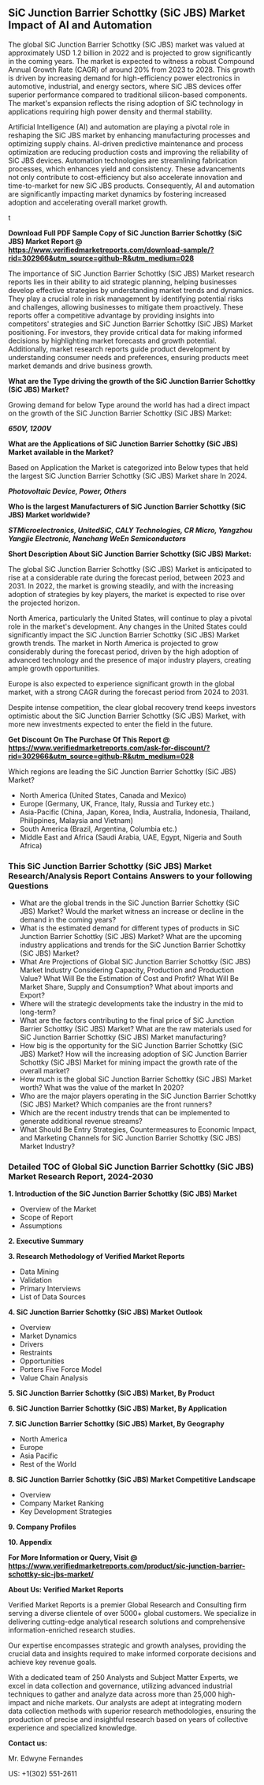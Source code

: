 <h2>SiC Junction Barrier Schottky (SiC JBS) Market Impact of AI and Automation</h2><p>The global SiC Junction Barrier Schottky (SiC JBS) market was valued at approximately USD 1.2 billion in 2022 and is projected to grow significantly in the coming years. The market is expected to witness a robust Compound Annual Growth Rate (CAGR) of around 20% from 2023 to 2028. This growth is driven by increasing demand for high-efficiency power electronics in automotive, industrial, and energy sectors, where SiC JBS devices offer superior performance compared to traditional silicon-based components. The market's expansion reflects the rising adoption of SiC technology in applications requiring high power density and thermal stability.</p><p>Artificial Intelligence (AI) and automation are playing a pivotal role in reshaping the SiC JBS market by enhancing manufacturing processes and optimizing supply chains. AI-driven predictive maintenance and process optimization are reducing production costs and improving the reliability of SiC JBS devices. Automation technologies are streamlining fabrication processes, which enhances yield and consistency. These advancements not only contribute to cost-efficiency but also accelerate innovation and time-to-market for new SiC JBS products. Consequently, AI and automation are significantly impacting market dynamics by fostering increased adoption and accelerating overall market growth.</p>t</p><p id="" class=""><strong>Download Full PDF Sample Copy of SiC Junction Barrier Schottky (SiC JBS) Market Report @ <a href="https://www.verifiedmarketreports.com/download-sample/?rid=302966&utm_source=github-R&utm_medium=028" target="_blank">https://www.verifiedmarketreports.com/download-sample/?rid=302966&utm_source=github-R&utm_medium=028</a></strong></p><p>The importance of&nbsp;SiC Junction Barrier Schottky (SiC JBS) Market research reports lies in their ability to aid strategic planning, helping businesses develop effective strategies by understanding market trends and dynamics. They play a crucial role in risk management by identifying potential risks and challenges, allowing businesses to mitigate them proactively. These reports offer a competitive advantage by providing insights into competitors' strategies and SiC Junction Barrier Schottky (SiC JBS) Market positioning. For investors, they provide critical data for making informed decisions by highlighting market forecasts and growth potential. Additionally, market research reports guide product development by understanding consumer needs and preferences, ensuring products meet market demands and drive business growth.</p><p><strong>What are the&nbsp;Type driving the growth of the SiC Junction Barrier Schottky (SiC JBS) Market?</strong></p><p id="" class="">Growing demand for below Type around the world has had a direct impact on the growth of the SiC Junction Barrier Schottky (SiC JBS) Market:</p><em><strong>650V, 1200V</strong></em></p><strong>What are the&nbsp;Applications&nbsp;of SiC Junction Barrier Schottky (SiC JBS) Market available in the Market?</strong></p><p id="" class="">Based on Application the Market is categorized into Below types that held the largest SiC Junction Barrier Schottky (SiC JBS) Market share In 2024.</p><em><strong>Photovoltaic Device, Power, Others</strong></em></p><strong>Who is the largest Manufacturers of SiC Junction Barrier Schottky (SiC JBS) Market worldwide?</strong></p><p><em><strong>STMicroelectronics, UnitedSiC, CALY Technologies, CR Micro, Yangzhou Yangjie Electronic, Nanchang WeEn Semiconductors</strong></em></p><p id="" class=""><strong>Short Description About SiC Junction Barrier Schottky (SiC JBS) Market:</strong></p><p>The global SiC Junction Barrier Schottky (SiC JBS) Market is anticipated to rise at a considerable rate during the forecast period, between 2023 and 2031. In 2022, the market is growing steadily, and with the increasing adoption of strategies by key players, the market is expected to rise over the projected horizon.</p><p>North America, particularly the United States, will continue to play a pivotal role in the market's development. Any changes in the United States could significantly impact the SiC Junction Barrier Schottky (SiC JBS) Market growth trends. The market in North America is projected to grow considerably during the forecast period, driven by the high adoption of advanced technology and the presence of major industry players, creating ample growth opportunities.</p><p>Europe is also expected to experience significant growth in the global market, with a strong CAGR during the forecast period from 2024 to 2031.</p><p>Despite intense competition, the clear global recovery trend keeps investors optimistic about the SiC Junction Barrier Schottky (SiC JBS) Market, with more new investments expected to enter the field in the future.</p><p id="" class=""><strong>Get Discount On The Purchase Of This Report @ <a href="https://www.verifiedmarketreports.com/ask-for-discount/?rid=302966&utm_source=github-R&utm_medium=028" target="_blank">https://www.verifiedmarketreports.com/ask-for-discount/?rid=302966&utm_source=github-R&utm_medium=028</a></strong></p>Which regions are leading the SiC Junction Barrier Schottky (SiC JBS) Market?</p><ul><li>North America (United States, Canada and Mexico)</li><li>Europe (Germany, UK, France, Italy, Russia and Turkey etc.)</li><li>Asia-Pacific (China, Japan, Korea, India, Australia, Indonesia, Thailand, Philippines, Malaysia and Vietnam)</li><li>South America (Brazil, Argentina, Columbia etc.)</li><li>Middle East and Africa (Saudi Arabia, UAE, Egypt, Nigeria and South Africa)</li></ul><h3 id="" class="">This SiC Junction Barrier Schottky (SiC JBS) Market Research/Analysis Report Contains Answers to your following Questions</h3><ul><li>What are the global trends in the SiC Junction Barrier Schottky (SiC JBS) Market? Would the market witness an increase or decline in the demand in the coming years?</li><li>What is the estimated demand for different types of products in SiC Junction Barrier Schottky (SiC JBS) Market? What are the upcoming industry applications and trends for the SiC Junction Barrier Schottky (SiC JBS) Market?</li><li>What Are Projections of Global SiC Junction Barrier Schottky (SiC JBS) Market Industry Considering Capacity, Production and Production Value? What Will Be the Estimation of Cost and Profit? What Will Be Market Share, Supply and Consumption? What about imports and Export?</li><li>Where will the strategic developments take the industry in the mid to long-term?</li><li>What are the factors contributing to the final price of SiC Junction Barrier Schottky (SiC JBS) Market? What are the raw materials used for SiC Junction Barrier Schottky (SiC JBS) Market manufacturing?</li><li>How big is the opportunity for the SiC Junction Barrier Schottky (SiC JBS) Market? How will the increasing adoption of SiC Junction Barrier Schottky (SiC JBS) Market for mining impact the growth rate of the overall market?</li><li>How much is the global SiC Junction Barrier Schottky (SiC JBS) Market worth? What was the value of the market In 2020?</li><li>Who are the major players operating in the SiC Junction Barrier Schottky (SiC JBS) Market? Which companies are the front runners?</li><li>Which are the recent industry trends that can be implemented to generate additional revenue streams?</li><li>What Should Be Entry Strategies, Countermeasures to Economic Impact, and Marketing Channels for SiC Junction Barrier Schottky (SiC JBS) Market Industry?</li></ul><h3 id="" class="">Detailed TOC of Global SiC Junction Barrier Schottky (SiC JBS) Market Research Report, 2024-2030</h3><p id="" class=""><strong>1. Introduction of the SiC Junction Barrier Schottky (SiC JBS) Market</strong></p><ul><li>Overview of the Market</li><li>Scope of Report</li><li>Assumptions</li></ul><p id="" class=""><strong>2. Executive Summary</strong></p><p id="" class=""><strong>3. Research Methodology of Verified Market Reports</strong></p><ul><li>Data Mining</li><li>Validation</li><li>Primary Interviews</li><li>List of Data Sources</li></ul><p id="" class=""><strong>4. SiC Junction Barrier Schottky (SiC JBS) Market Outlook</strong></p><ul><li>Overview</li><li>Market Dynamics</li><li>Drivers</li><li>Restraints</li><li>Opportunities</li><li>Porters Five Force Model</li><li>Value Chain Analysis</li></ul><p id="" class=""><strong>5. SiC Junction Barrier Schottky (SiC JBS) Market, By Product</strong></p><p id="" class=""><strong>6. SiC Junction Barrier Schottky (SiC JBS) Market, By Application</strong></p><p id="" class=""><strong>7. SiC Junction Barrier Schottky (SiC JBS) Market, By Geography</strong></p><ul><li>North America</li><li>Europe</li><li>Asia Pacific</li><li>Rest of the World</li></ul><p id="" class=""><strong>8. SiC Junction Barrier Schottky (SiC JBS) Market Competitive Landscape</strong></p><ul><li>Overview</li><li>Company Market Ranking</li><li>Key Development Strategies</li></ul><p id="" class=""><strong>9. Company Profiles</strong></p><p id="" class=""><strong>10. Appendix</strong></p><p id="" class=""><strong>For More Information or Query, Visit @ <a href="https://www.verifiedmarketreports.com/product/sic-junction-barrier-schottky-sic-jbs-market/" target="_blank">https://www.verifiedmarketreports.com/product/sic-junction-barrier-schottky-sic-jbs-market/</a></strong></p><p id="" class=""><strong>About Us: Verified Market Reports</strong></p><p id="" class="">Verified Market Reports is a premier Global Research and Consulting firm serving a diverse clientele of over 5000+ global customers. We specialize in delivering cutting-edge analytical research solutions and comprehensive information-enriched research studies.</p><p id="" class="">Our expertise encompasses strategic and growth analyses, providing the crucial data and insights required to make informed corporate decisions and achieve key revenue goals.</p><p id="" class="">With a dedicated team of 250 Analysts and Subject Matter Experts, we excel in data collection and governance, utilizing advanced industrial techniques to gather and analyze data across more than 25,000 high-impact and niche markets. Our analysts are adept at integrating modern data collection methods with superior research methodologies, ensuring the production of precise and insightful research based on years of collective experience and specialized knowledge.</p><p id="" class=""><strong>Contact us:</strong></p><p id="" class="">Mr. Edwyne Fernandes</p><p id="" class="">US: +1(302) 551-2611</p>